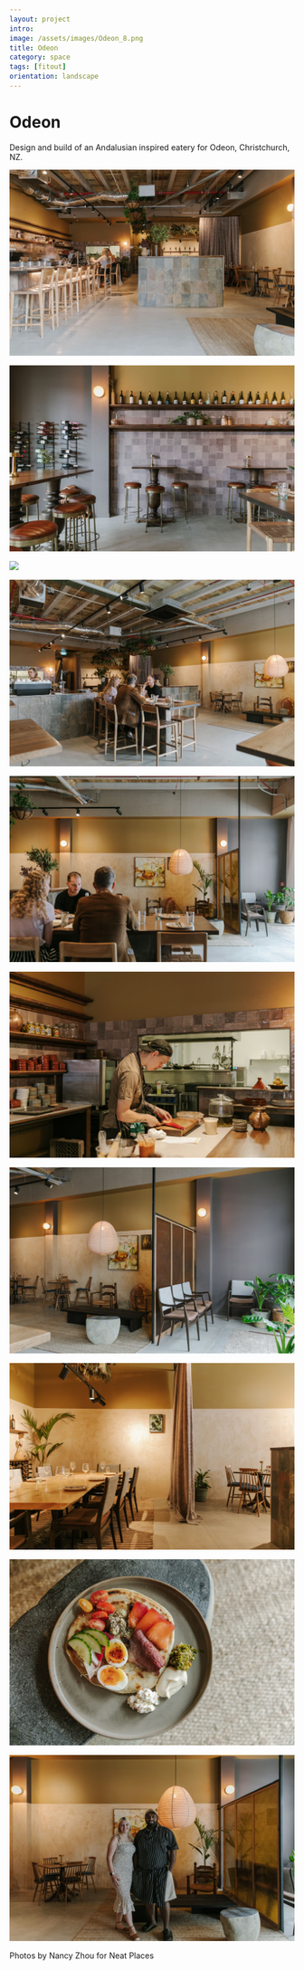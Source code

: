 ```yaml
---
layout: project
intro: 
image: /assets/images/Odeon_8.png
title: Odeon
category: space
tags: [fitout]
orientation: landscape
---
```


# Odeon

Design and build of an Andalusian inspired eatery for Odeon, Christchurch, NZ.


![](/assets/images/Odeon_1.png)

![](/assets/images/Odeon_2.png)

![](/assets/imagesOdeon_3.png)

![](/assets/images/Odeon_4.png)

![](/assets/images/Odeon_5.png)

![](/assets/images/Odeon_6.png)

![](/assets/images/Odeon_7.png)

![](/assets/images/Odeon_8.png)

![](/assets/images/Odeon_9.png)

![](/assets/images/Odeon_10.png)

Photos by Nancy Zhou for Neat Places
